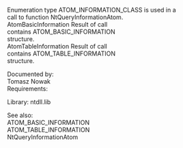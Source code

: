 Enumeration type ATOM\_INFORMATION\_CLASS is used in a \
call to function NtQueryInformationAtom. \
AtomBasicInformation Result of call \
contains ATOM\_BASIC\_INFORMATION \
structure. \
AtomTableInformation Result of call \
contains ATOM\_TABLE\_INFORMATION \
structure.

Documented by: \
Tomasz Nowak \
Requirements:

Library: ntdll.lib

See also: \
ATOM\_BASIC\_INFORMATION \
ATOM\_TABLE\_INFORMATION \
NtQueryInformationAtom

